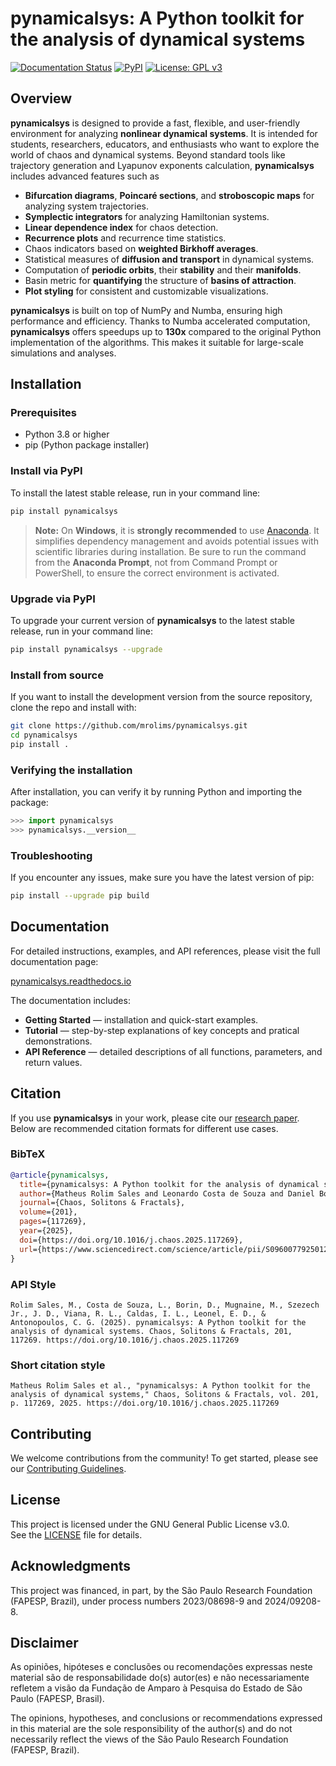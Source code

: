 # pynamicalsys: A Python toolkit for the analysis of dynamical systems

[![Documentation Status](https://readthedocs.org/projects/pynamicalsys/badge/?version=latest)](https://pynamicalsys.readthedocs.io/en/latest/)
[![PyPI](https://img.shields.io/pypi/v/pynamicalsys.svg)](https://pypi.org/project/pynamicalsys/)
[![License: GPL v3](https://img.shields.io/badge/License-GPLv3-blue.svg)](https://www.gnu.org/licenses/gpl-3.0)

## Overview

**pynamicalsys** is designed to provide a fast, flexible, and user-friendly environment for analyzing **nonlinear dynamical systems**. It is intended for students, researchers, educators, and enthusiasts who want to explore the world of chaos and dynamical systems. Beyond standard tools like trajectory generation and Lyapunov exponents calculation, **pynamicalsys** includes advanced features such as

- **Bifurcation diagrams**, **Poincaré sections**, and **stroboscopic maps** for analyzing system trajectories.
- **Symplectic integrators** for analyzing Hamiltonian systems.
- **Linear dependence index** for chaos detection.
- **Recurrence plots** and recurrence time statistics.
- Chaos indicators based on **weighted Birkhoff averages**.
- Statistical measures of **diffusion and transport** in dynamical systems.
- Computation of **periodic orbits**, their **stability** and their **manifolds**.
- Basin metric for **quantifying** the structure of **basins of attraction**.
- **Plot styling** for consistent and customizable visualizations.

**pynamicalsys** is built on top of NumPy and Numba, ensuring high performance and efficiency. Thanks to Numba accelerated computation, **pynamicalsys** offers speedups up to **130x** compared to the original Python implementation of the algorithms. This makes it suitable for large-scale simulations and analyses.

## Installation

### Prerequisites

- Python 3.8 or higher
- pip (Python package installer)

### Install via PyPI

To install the latest stable release, run in your command line:

```bash
pip install pynamicalsys
```

> **Note:** On **Windows**, it is **strongly recommended** to use [Anaconda](https://www.anaconda.com). It simplifies dependency management and avoids potential issues with scientific libraries during installation. Be sure to run the command from the **Anaconda Prompt**, not from Command Prompt or PowerShell, to ensure the correct environment is activated.

### Upgrade via PyPI

To upgrade your current version of **pynamicalsys** to the latest stable release, run in your command line:

```bash
pip install pynamicalsys --upgrade
```

### Install from source

If you want to install the development version from the source repository, clone the repo and install with:

```bash
git clone https://github.com/mrolims/pynamicalsys.git
cd pynamicalsys
pip install .
```

### Verifying the installation

After installation, you can verify it by running Python and importing the package:

```python
>>> import pynamicalsys
>>> pynamicalsys.__version__
```

### Troubleshooting

If you encounter any issues, make sure you have the latest version of pip:

```bash
pip install --upgrade pip build
```

## Documentation

For detailed instructions, examples, and API references, please visit the full documentation page:

[pynamicalsys.readthedocs.io](https://pynamicalsys.readthedocs.io/)

The documentation includes:

- **Getting Started** — installation and quick-start examples.
- **Tutorial** — step-by-step explanations of key concepts and pratical demonstrations.
- **API Reference** — detailed descriptions of all functions, parameters, and return values.

## Citation

If you use **pynamicalsys** in your work, please cite our [research paper](https://doi.org/10.1016/j.chaos.2025.117269). Below are recommended citation formats for different use cases.

### BibTeX

```bibtex
@article{pynamicalsys,
  title={pynamicalsys: A Python toolkit for the analysis of dynamical systems},
  author={Matheus Rolim Sales and Leonardo Costa de Souza and Daniel Borin and Michele Mugnaine and José Danilo Szezech and Ricardo Luiz Viana and Iberê Luiz Caldas and Edson Denis Leonel and Chris G. Antonopoulos},
  journal={Chaos, Solitons & Fractals},
  volume={201},
  pages={117269},
  year={2025},
  doi={https://doi.org/10.1016/j.chaos.2025.117269},
  url={https://www.sciencedirect.com/science/article/pii/S0960077925012822},
}
```

### API Style

```text
Rolim Sales, M., Costa de Souza, L., Borin, D., Mugnaine, M., Szezech Jr., J. D., Viana, R. L., Caldas, I. L., Leonel, E. D., & Antonopoulos, C. G. (2025). pynamicalsys: A Python toolkit for the analysis of dynamical systems. Chaos, Solitons & Fractals, 201, 117269. https://doi.org/10.1016/j.chaos.2025.117269
```

### Short citation style

```text
Matheus Rolim Sales et al., "pynamicalsys: A Python toolkit for the analysis of dynamical systems," Chaos, Solitons & Fractals, vol. 201, p. 117269, 2025. https://doi.org/10.1016/j.chaos.2025.117269
```

## Contributing

We welcome contributions from the community! To get started, please see our [Contributing Guidelines](https://pynamicalsys.readthedocs.io/en/latest/contributing.html).

## License

This project is licensed under the GNU General Public License v3.0.  
See the [LICENSE](./LICENSE) file for details.

## Acknowledgments

This project was financed, in part, by the São Paulo Research Foundation (FAPESP, Brazil), under process numbers 2023/08698-9 and 2024/09208-8.

## Disclaimer

As opiniões, hipóteses e conclusões ou recomendações expressas neste material são de responsabilidade do(s) autor(es) e não necessariamente refletem a visão da Fundação de Amparo à Pesquisa do Estado de São Paulo (FAPESP, Brasil).

The opinions, hypotheses, and conclusions or recommendations expressed in this material are the sole responsibility of the author(s) and do not necessarily reflect the views of the São Paulo Research Foundation (FAPESP, Brazil).
